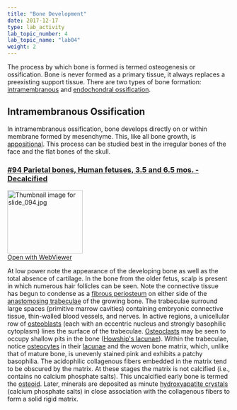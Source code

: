 ```yaml
---
title: "Bone Development"
date: 2017-12-17
type: lab_activity
lab_topic_number: 4
lab_topic_name: "lab04"
weight: 2
---
```

<div class="entrybody">
						<p>The process by which bone is formed is termed osteogenesis or ossification. Bone is never formed as a primary tissue, it always replaces a preexisting support tissue. There are two types of bone formation: <u>intramembranous</u> and <u>endochondral ossification</u>.</p>

<h2>Intramembranous Ossification</h2>

<p>In intramembranous ossification, bone develops directly on or within membrane formed by mesenchyme. This, like all bone growth, is <u>appositional</u>. This process can be studied best in the irregular bones of the face and the flat bones of the skull.</p>

<h3><u>#94 Parietal bones, Human fetuses, 3.5 and 6.5 mos. - Decalcified</u></h3>

<div class="thumbnail"> <a href="http://virtualslides.cumc.columbia.edu/94.svs/view.apml?" target="_blank"><img alt="Thumbnail image for slide_094.jpg" src="/assets/images/slide_094-thumb-170x143-1611.jpg" width="170" height="143" class="mt-image-left"></a><br><a href="http://virtualslides.cumc.columbia.edu/94.svs/view.apml?" target="_blank">Open with WebViewer</a></div>

<p>At low power note the appearance of the developing bone as well as the total absence of cartilage. In the bone from the older fetus, scalp is present in which numerous hair follicles can be seen. Note the connective tissue has begun to condense as a <u>fibrous periosteum</u> on either side of the <u>anastomosing trabeculae</u> of the growing bone. The trabeculae surround large spaces (primitive marrow cavities) containing embryonic connective tissue, thin-walled blood vessels, and nerves. In active regions, a unicellular row of <u>osteoblasts</u> (each with an eccentric nucleus and strongly basophilic cytoplasm) lines the surface of the trabeculae. <u>Osteoclasts</u> may be seen to occupy shallow pits in the bone (<u>Howship's lacunae</u>). Within the trabeculae, notice <u>osteocytes</u> in their <u>lacunae</u> and the woven bone matrix, which, unlike that of mature bone, is unevenly stained pink and exhibits a patchy basophilia. The acidophilic collagenous fibers embedded in the matrix tend to be obscured by the matrix. At these stages the matrix is not calcified  (i.e., contains no calcium phosphate salts). This uncalcified early bone is termed the <u>osteoid</u>. Later, minerals are deposited as minute <u>hydroxyapatite crystals</u> (calcium phosphate salts) in close association with the collagenous fibers to form a solid rigid matrix.  </p>
						
						
</div>
